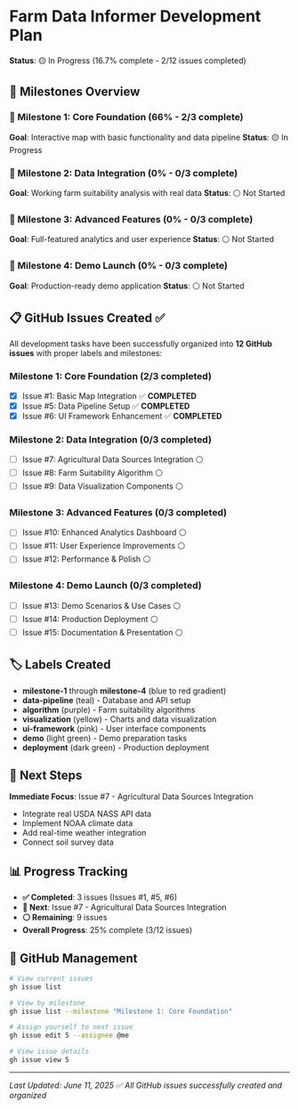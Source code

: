 # Farm Data Informer Development Plan

**Status**: 🟡 In Progress (16.7% complete - 2/12 issues completed)

## 🎯 Milestones Overview

### 🎯 Milestone 1: Core Foundation (66% - 2/3 complete)
**Goal**: Interactive map with basic functionality and data pipeline
**Status**: 🟡 In Progress

### 🎯 Milestone 2: Data Integration (0% - 0/3 complete)  
**Goal**: Working farm suitability analysis with real data
**Status**: ⚪ Not Started

### 🎯 Milestone 3: Advanced Features (0% - 0/3 complete)
**Goal**: Full-featured analytics and user experience
**Status**: ⚪ Not Started

### 🎯 Milestone 4: Demo Launch (0% - 0/3 complete)
**Goal**: Production-ready demo application
**Status**: ⚪ Not Started

## 📋 GitHub Issues Created ✅

All development tasks have been successfully organized into **12 GitHub issues** with proper labels and milestones:

### **Milestone 1: Core Foundation** (2/3 completed)
- [x] Issue #1: Basic Map Integration ✅ **COMPLETED**
- [x] Issue #5: Data Pipeline Setup ✅ **COMPLETED**
- [x] Issue #6: UI Framework Enhancement ✅ **COMPLETED**

### **Milestone 2: Data Integration** (0/3 completed)
- [ ] Issue #7: Agricultural Data Sources Integration ⚪
- [ ] Issue #8: Farm Suitability Algorithm ⚪
- [ ] Issue #9: Data Visualization Components ⚪

### **Milestone 3: Advanced Features** (0/3 completed)
- [ ] Issue #10: Enhanced Analytics Dashboard ⚪
- [ ] Issue #11: User Experience Improvements ⚪
- [ ] Issue #12: Performance & Polish ⚪

### **Milestone 4: Demo Launch** (0/3 completed)
- [ ] Issue #13: Demo Scenarios & Use Cases ⚪
- [ ] Issue #14: Production Deployment ⚪
- [ ] Issue #15: Documentation & Presentation ⚪

## 🏷️ Labels Created
- **milestone-1** through **milestone-4** (blue to red gradient)
- **data-pipeline** (teal) - Database and API setup
- **algorithm** (purple) - Farm suitability algorithms  
- **visualization** (yellow) - Charts and data visualization
- **ui-framework** (pink) - User interface components
- **demo** (light green) - Demo preparation tasks
- **deployment** (dark green) - Production deployment

## 🚀 Next Steps

**Immediate Focus**: Issue #7 - Agricultural Data Sources Integration
- Integrate real USDA NASS API data
- Implement NOAA climate data
- Add real-time weather integration
- Connect soil survey data

## 📊 Progress Tracking

- **✅ Completed**: 3 issues (Issues #1, #5, #6)
- **🔄 Next**: Issue #7 - Agricultural Data Sources Integration
- **⚪ Remaining**: 9 issues
- **Overall Progress**: 25% complete (3/12 issues)

## 🔗 GitHub Management

```bash
# View current issues
gh issue list

# View by milestone
gh issue list --milestone "Milestone 1: Core Foundation"

# Assign yourself to next issue
gh issue edit 5 --assignee @me

# View issue details
gh issue view 5
```

---

*Last Updated: June 11, 2025*
*✅ All GitHub issues successfully created and organized*
